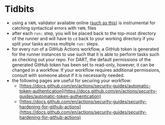 # Tidbits
- using a `YAML` validator available online ([such as this](https://jsonformatter.org/yaml-validator)) is instrumental for catching syntactical errors with `YAML` files
- after each `run:` step, you will be placed back to the top-most directory of the runner and will have to `cd` back to your working directory if you split your tasks across multiple `run:` steps.
- for every run of a GitHub Actions workflow, a GitHub token is generated for the runner instances to use such that it is able to perform tasks such as checking out your repo. For DART, the default permissions of the generated GitHub token has been set  to read-only, however, it can be changed in a workflow. If your workflow requires additional permissions, consult with someone about if it is necessarily needed.
- the following pages are useful for securing your workflow:  
     - [https://docs.github.com/en/actions/security-guides/automatic-token-authentication](https://docs.github.com/en/actions/security-guides/automatic-token-authentication)
     - [https://docs.github.com/en/actions/security-guides/security-hardening-for-github-actions](https://docs.github.com/en/actions/security-guides/security-hardening-for-github-actions)
